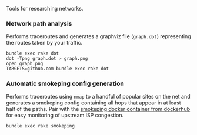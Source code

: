 Tools for researching networks.

### Network path analysis

Performs traceroutes and generates a graphviz file (`graph.dot`) representing
the routes taken by your traffic.

    bundle exec rake dot
    dot -Tpng graph.dot > graph.png
    open graph.png
    TARGETS=github.com bundle exec rake dot

### Automatic smokeping config generation

Performs traceroutes using `nmap` to a handful of popular sites on the net and
generates a smokeping config containing all hops that appear in at least half of
the paths. Pair with the [smokeping docker container from
dockerhub](https://registry.hub.docker.com/u/dperson/smokeping/) for easy
monitoring of upstream ISP congestion.

    bundle exec rake smokeping
